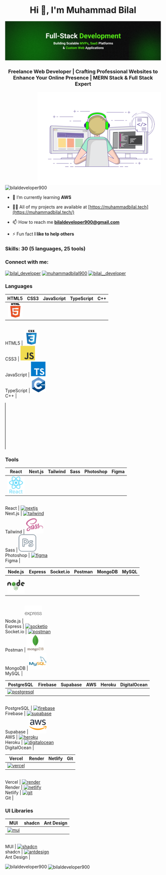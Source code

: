 <h1 align="center">Hi 👋, I'm Muhammad Bilal</h1>

<div align="center"> <img src="react.png"> </div>
<h3 align="center">Freelance Web Developer | Crafting Professional Websites to Enhance Your Online Presence | MERN Stack & Full Stack Expert</h3>

<img align="right" alt="Coding" width="400" src="https://raw.githubusercontent.com/devSouvik/devSouvik/master/gif3.gif">

<p align="left"> <img src="https://komarev.com/ghpvc/?username=bilaldeveloper900&label=Profile%20views&color=0e75b6&style=flat" alt="bilaldeveloper900" /> </p>

- 🌱 I’m currently learning **AWS**

- 👨‍💻 All of my projects are available at [https://muhammadbilal.tech](https://muhammadbilal.tech/)

- 📫 How to reach me **bilaldeveloper900@gmail.com**

- ⚡ Fun fact **I like to help others**

<h3 align="left">Skills: 30 (5 languages, 25 tools)</h3>

<h3 align="left">Connect with me:</h3>
<p align="left">
  <a href="https://twitter.com/bilal_developer" target="blank"><img align="center" src="https://raw.githubusercontent.com/rahuldkjain/github-profile-readme-generator/master/src/images/icons/Social/twitter.svg" alt="bilal_developer" height="30" width="40" /></a>
  <a href="https://linkedin.com/in/muhammadbilal900" target="blank"><img align="center" src="https://raw.githubusercontent.com/rahuldkjain/github-profile-readme-generator/master/src/images/icons/Social/linked-in-alt.svg" alt="muhammadbilal900" height="30" width="40" /></a>
  <a href="https://instagram.com/bilal__developer" target="blank"><img align="center" src="https://raw.githubusercontent.com/rahuldkjain/github-profile-readme-generator/master/src/images/icons/Social/instagram.svg" alt="bilal__developer" height="30" width="40" /></a>
</p>

<h3 align="left">Languages</h3>

| HTML5 | CSS3 | JavaScript | TypeScript | C++ |
|---:|:---:|:---:|:---:|:---:|
| <a href="https://www.w3.org/html/" target="_blank" rel="noreferrer"><img src="https://raw.githubusercontent.com/devicons/devicon/master/icons/html5/html5-original-wordmark.svg" alt="html5" width="48" height="48"/></a>
  <br/>HTML5
  | <a href="https://www.w3schools.com/css/" target="_blank" rel="noreferrer"><img src="https://raw.githubusercontent.com/devicons/devicon/master/icons/css3/css3-original-wordmark.svg" alt="css3" width="48" height="48"/></a>
  <br/>CSS3
  | <a href="https://developer.mozilla.org/en-US/docs/Web/JavaScript" target="_blank" rel="noreferrer"><img src="https://raw.githubusercontent.com/devicons/devicon/master/icons/javascript/javascript-original.svg" alt="javascript" width="48" height="48"/></a>
  <br/>JavaScript
  | <a href="https://www.typescriptlang.org/" target="_blank" rel="noreferrer"><img src="https://raw.githubusercontent.com/devicons/devicon/master/icons/typescript/typescript-original.svg" alt="typescript" width="48" height="48"/></a>
  <br/>TypeScript
  | <a href="https://www.w3schools.com/cpp/" target="_blank" rel="noreferrer"><img src="https://raw.githubusercontent.com/devicons/devicon/master/icons/cplusplus/cplusplus-original.svg" alt="cplusplus" width="48" height="48"/></a>
  <br/>C++ |

<div align="center" style="border-left: 1px solid #000; height: 150px;"></div>

<h3 align="left">Tools</h3>

| React | Next.js | Tailwind | Sass | Photoshop | Figma |
|:---:|:---:|:---:|:---:|:---:|:---:|
| <a href="https://reactjs.org/" target="_blank" rel="noreferrer"><img src="https://raw.githubusercontent.com/devicons/devicon/master/icons/react/react-original-wordmark.svg" alt="react" width="56" height="56"/></a>
  <br/>React
  | <a href="https://nextjs.org/" target="_blank" rel="noreferrer"><img src="https://cdn.worldvectorlogo.com/logos/nextjs-2.svg" alt="nextjs" width="56" height="56"/></a>
  <br/>Next.js
  | <a href="https://tailwindcss.com/" target="_blank" rel="noreferrer"><img src="https://www.vectorlogo.zone/logos/tailwindcss/tailwindcss-icon.svg" alt="tailwind" width="56" height="56"/></a>
  <br/>Tailwind
  | <a href="https://sass-lang.com" target="_blank" rel="noreferrer"><img src="https://raw.githubusercontent.com/devicons/devicon/master/icons/sass/sass-original.svg" alt="sass" width="56" height="56"/></a>
  <br/>Sass
  | <a href="https://www.photoshop.com/en" target="_blank" rel="noreferrer"><img src="https://raw.githubusercontent.com/devicons/devicon/master/icons/photoshop/photoshop-line.svg" alt="photoshop" width="56" height="56"/></a>
  <br/>Photoshop
  | <a href="https://www.figma.com/" target="_blank" rel="noreferrer"><img src="https://www.vectorlogo.zone/logos/figma/figma-icon.svg" alt="figma" width="56" height="56"/></a>
  <br/>Figma |

| Node.js | Express | Socket.io | Postman | MongoDB | MySQL |
|:---:|:---:|:---:|:---:|:---:|:---:|
| <a href="https://nodejs.org" target="_blank" rel="noreferrer"><img src="https://raw.githubusercontent.com/devicons/devicon/master/icons/nodejs/nodejs-original-wordmark.svg" alt="nodejs" width="56" height="56"/></a>
  <br/>Node.js
  | <a href="https://expressjs.com" target="_blank" rel="noreferrer"><img src="https://raw.githubusercontent.com/devicons/devicon/master/icons/express/express-original-wordmark.svg" alt="express" width="56" height="56"/></a>
  <br/>Express
  | <a href="https://socket.io/" target="_blank" rel="noreferrer"><img src="https://cdn.worldvectorlogo.com/logos/socket-io.svg" alt="socketio" width="56" height="56"/></a>
  <br/>Socket.io
  | <a href="https://postman.com" target="_blank" rel="noreferrer"><img src="https://www.vectorlogo.zone/logos/getpostman/getpostman-icon.svg" alt="postman" width="56" height="56"/></a>
  <br/>Postman
  | <a href="https://www.mongodb.com/" target="_blank" rel="noreferrer"><img src="https://raw.githubusercontent.com/devicons/devicon/master/icons/mongodb/mongodb-original-wordmark.svg" alt="mongodb" width="56" height="56"/></a>
  <br/>MongoDB
  | <a href="https://www.mysql.com/" target="_blank" rel="noreferrer"><img src="https://raw.githubusercontent.com/devicons/devicon/master/icons/mysql/mysql-original-wordmark.svg" alt="mysql" width="56" height="56"/></a>
  <br/>MySQL |

| PostgreSQL | Firebase | Supabase | AWS | Heroku | DigitalOcean |
|:---:|:---:|:---:|:---:|:---:|:---:|
| <a href="https://www.postgresql.org/" target="_blank" rel="noreferrer"><img src="https://cdn.jsdelivr.net/gh/devicons/devicon/icons/postgresql/postgresql-original-wordmark.svg" alt="postgresql" width="56" height="56"/></a>
  <br/>PostgreSQL
  | <a href="https://firebase.google.com/" target="_blank" rel="noreferrer"><img src="https://www.vectorlogo.zone/logos/firebase/firebase-icon.svg" alt="firebase" width="56" height="56"/></a>
  <br/>Firebase
  | <a href="https://supabase.com/" target="_blank" rel="noreferrer"><img src="https://cdn.simpleicons.org/Supabase" alt="supabase" width="56" height="56"/></a>
  <br/>Supabase
  | <a href="https://aws.amazon.com/" target="_blank" rel="noreferrer"><img src="https://raw.githubusercontent.com/devicons/devicon/master/icons/amazonwebservices/amazonwebservices-original-wordmark.svg" alt="aws" width="56" height="56"/></a>
  <br/>AWS
  | <a href="https://www.heroku.com/" target="_blank" rel="noreferrer"><img src="https://www.vectorlogo.zone/logos/heroku/heroku-icon.svg" alt="heroku" width="56" height="56"/></a>
  <br/>Heroku
  | <a href="https://www.digitalocean.com/" target="_blank" rel="noreferrer"><img src="https://www.vectorlogo.zone/logos/digitalocean/digitalocean-icon.svg" alt="digitalocean" width="56" height="56"/></a>
  <br/>DigitalOcean |

| Vercel | Render | Netlify | Git |
|:---:|:---:|:---:|:---:|
| <a href="https://vercel.com/" target="_blank" rel="noreferrer"><img src="https://www.vectorlogo.zone/logos/vercel/vercel-icon.svg" alt="vercel" width="56" height="56"/></a>
  <br/>Vercel
  | <a href="https://render.com/" target="_blank" rel="noreferrer"><img src="https://cdn.simpleicons.org/Render" alt="render" width="56" height="56"/></a>
  <br/>Render
  | <a href="https://www.netlify.com/" target="_blank" rel="noreferrer"><img src="https://www.vectorlogo.zone/logos/netlify/netlify-icon.svg" alt="netlify" width="56" height="56"/></a>
  <br/>Netlify
  | <a href="https://git-scm.com/" target="_blank" rel="noreferrer"><img src="https://www.vectorlogo.zone/logos/git-scm/git-scm-icon.svg" alt="git" width="56" height="56"/></a>
  <br/>Git |

<h3 align="left">UI Libraries</h3>

| MUI | shadcn | Ant Design |
|:---:|:---:|:---:|
| <a href="https://mui.com/" target="_blank" rel="noreferrer"><img src="https://cdn.simpleicons.org/Mui" alt="mui" width="56" height="56"/></a>
  <br/>MUI
  | <a href="https://ui.shadcn.com/" target="_blank" rel="noreferrer"><img src="https://cdn.simpleicons.org/shadcn" alt="shadcn" width="56" height="56"/></a>
  <br/>shadcn
  | <a href="https://ant.design/" target="_blank" rel="noreferrer"><img src="https://cdn.simpleicons.org/Antdesign" alt="antdesign" width="56" height="56"/></a>
  <br/>Ant Design |

<p><img align="left" src="https://github-readme-stats.vercel.app/api/top-langs?username=bilaldeveloper900&show_icons=true&locale=en&layout=compact" alt="bilaldeveloper900" /></p>

<p>&nbsp;<img align="center" src="https://github-readme-stats.vercel.app/api?username=bilaldeveloper900&show_icons=true&locale=en" alt="bilaldeveloper900" /></p>
